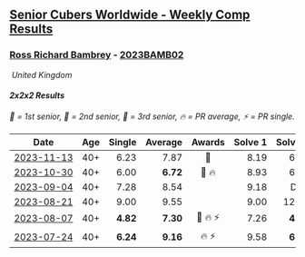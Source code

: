 <style>table {white-space: nowrap;}</style>
<link rel="stylesheet" type="text/css" href="/scw-comp/css/flags.css" />

## [Senior Cubers Worldwide - Weekly Comp Results](/scw-comp/results/)
### [Ross Richard Bambrey](README.md) - [2023BAMB02](https://www.worldcubeassociation.org/persons/2023BAMB02?event=222)

<i class="flag flag-GB" />&nbsp;United Kingdom

#### 2x2x2 Results

<span style="white-space: nowrap;">🥇 = 1st senior</span>, <span style="white-space: nowrap;">🥈 = 2nd senior</span>, <span style="white-space: nowrap;">🥉 = 3rd senior</span>, <span style="white-space: nowrap;">🔥 = PR average</span>, <span style="white-space: nowrap;">⚡ = PR single</span>.

| Date | Age | Single | Average | Awards | Solve 1 | Solve 2 | Solve 3 | Solve 4 | Solve 5 | Video |
| :--: | :--: | --: | --: | :--: | --: | --: | --: | --: | --: | :-- |
| [2023-11-13](../../results/2023-11-13/222.md) | 40+ | 6.23 | 7.87 | 🥉 | 8.19 | 6.23 | 6.79 | DNF | 8.63 | [Desktop](https://www.facebook.com/536706331/videos/366249359139032) / [Mobile](https://m.facebook.com/536706331/videos/366249359139032) |
| [2023-10-30](../../results/2023-10-30/222.md) | 40+ | 6.00 | **6.72** | 🥈 🔥 | 8.93 | 6.00 | 6.96 | 6.21 | 6.98 | [Desktop](https://www.facebook.com/536706331/videos/678810577405139) / [Mobile](https://m.facebook.com/536706331/videos/678810577405139) |
| [2023-09-04](../../results/2023-09-04/222.md) | 40+ | 7.28 | 8.54 |  | 9.18 | DNF | 7.28 | 7.96 | 8.49 | [Desktop](https://www.facebook.com/536706331/videos/688228462745651) / [Mobile](https://m.facebook.com/536706331/videos/688228462745651) |
| [2023-08-21](../../results/2023-08-21/222.md) | 40+ | 9.00 | 9.55 |  | 9.00 | 12.51 | 10.39 | 9.00 | 9.25 | [Desktop](https://www.facebook.com/536706331/videos/698941242052503) / [Mobile](https://m.facebook.com/536706331/videos/698941242052503) |
| [2023-08-07](../../results/2023-08-07/222.md) | 40+ | **4.82** | **7.30** | 🥈 🔥 ⚡ | 7.26 | **4.82** | 10.54 | 9.45 | 5.20 | [Desktop](https://www.facebook.com/536706331/videos/308975511788002) / [Mobile](https://m.facebook.com/536706331/videos/308975511788002) |
| [2023-07-24](../../results/2023-07-24/222.md) | 40+ | **6.24** | **9.16** | 🔥 ⚡ | 9.58 | **6.24** | 9.05 | 8.85 | 11.19 | [Desktop](https://www.facebook.com/536706331/videos/1315200006046658) / [Mobile](https://m.facebook.com/536706331/videos/1315200006046658) |


<!-- Global site tag (gtag.js) - Google Analytics -->
<script async src="https://www.googletagmanager.com/gtag/js?id=UA-86348435-3"></script>
<script>window.dataLayer = window.dataLayer || []; function gtag() {dataLayer.push(arguments);} gtag('js', new Date()); gtag('config', 'UA-86348435-3');</script>
